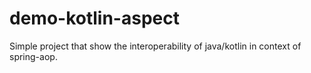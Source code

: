 # demo-kotlin-aspect

Simple project that show the interoperability of java/kotlin in context of spring-aop.